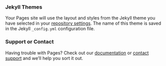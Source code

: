 ### Jekyll Themes

Your Pages site will use the layout and styles from the Jekyll theme you have selected in your [repository settings](https://github.com/luakGames/luakbot/settings/pages). The name of this theme is saved in the Jekyll `_config.yml` configuration file.

### Support or Contact

Having trouble with Pages? Check out our [documentation](https://docs.github.com/categories/github-pages-basics/) or [contact support](https://support.github.com/contact) and we’ll help you sort it out.
